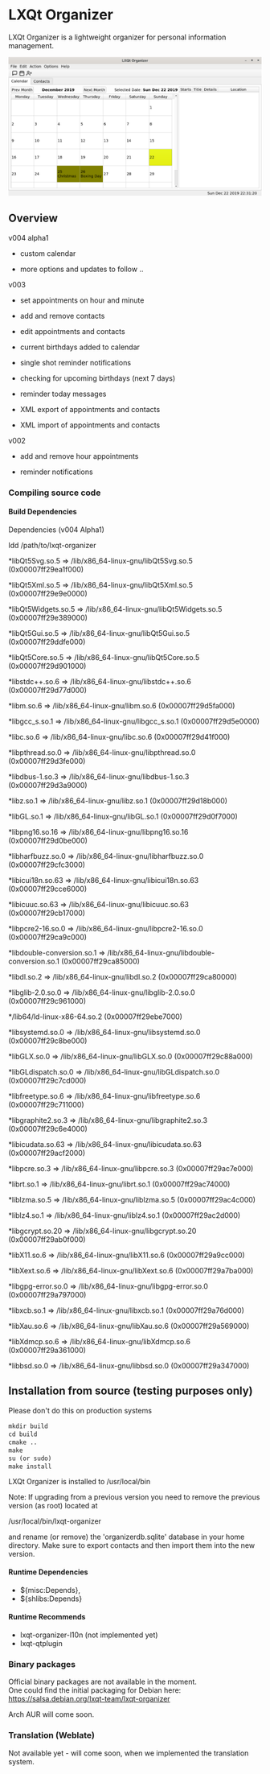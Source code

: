 # LXQt Organizer
LXQt Organizer is a lightweight organizer for personal information management.

![](lxqt-organizer-v004.png)

## Overview

v004 alpha1

* custom calendar

* more options and updates to follow ..

v003 

* set appointments on hour and minute

* add and remove contacts

* edit appointments and contacts

* current birthdays added to calendar

* single shot reminder notifications

* checking for upcoming birthdays (next 7 days)

* reminder today messages

* XML export of appointments and contacts

* XML import of appointments and contacts

v002

* add and remove hour appointments

* reminder notifications



### Compiling source code
#### Build Dependencies

Dependencies (v004 Alpha1)

ldd /path/to/lxqt-organizer

*libQt5Svg.so.5 => /lib/x86_64-linux-gnu/libQt5Svg.so.5 (0x00007ff29ea1f000)

*libQt5Xml.so.5 => /lib/x86_64-linux-gnu/libQt5Xml.so.5 (0x00007ff29e9e0000)

*libQt5Widgets.so.5 => /lib/x86_64-linux-gnu/libQt5Widgets.so.5 (0x00007ff29e389000)

*libQt5Gui.so.5 => /lib/x86_64-linux-gnu/libQt5Gui.so.5 (0x00007ff29ddfe000)

*libQt5Core.so.5 => /lib/x86_64-linux-gnu/libQt5Core.so.5 (0x00007ff29d901000)

*libstdc++.so.6 => /lib/x86_64-linux-gnu/libstdc++.so.6 (0x00007ff29d77d000)

*libm.so.6 => /lib/x86_64-linux-gnu/libm.so.6 (0x00007ff29d5fa000)

*libgcc_s.so.1 => /lib/x86_64-linux-gnu/libgcc_s.so.1 (0x00007ff29d5e0000)

*libc.so.6 => /lib/x86_64-linux-gnu/libc.so.6 (0x00007ff29d41f000)

*libpthread.so.0 => /lib/x86_64-linux-gnu/libpthread.so.0 (0x00007ff29d3fe000)

*libdbus-1.so.3 => /lib/x86_64-linux-gnu/libdbus-1.so.3 (0x00007ff29d3a9000)

*libz.so.1 => /lib/x86_64-linux-gnu/libz.so.1 (0x00007ff29d18b000)

*libGL.so.1 => /lib/x86_64-linux-gnu/libGL.so.1 (0x00007ff29d0f7000)

*libpng16.so.16 => /lib/x86_64-linux-gnu/libpng16.so.16 (0x00007ff29d0be000)

*libharfbuzz.so.0 => /lib/x86_64-linux-gnu/libharfbuzz.so.0 (0x00007ff29cfc3000)

*libicui18n.so.63 => /lib/x86_64-linux-gnu/libicui18n.so.63 (0x00007ff29cce6000)

*libicuuc.so.63 => /lib/x86_64-linux-gnu/libicuuc.so.63 (0x00007ff29cb17000)

*libpcre2-16.so.0 => /lib/x86_64-linux-gnu/libpcre2-16.so.0 (0x00007ff29ca9c000)

*libdouble-conversion.so.1 => /lib/x86_64-linux-gnu/libdouble-conversion.so.1 (0x00007ff29ca85000)

*libdl.so.2 => /lib/x86_64-linux-gnu/libdl.so.2 (0x00007ff29ca80000)

*libglib-2.0.so.0 => /lib/x86_64-linux-gnu/libglib-2.0.so.0 (0x00007ff29c961000)

*/lib64/ld-linux-x86-64.so.2 (0x00007ff29ebe7000)

*libsystemd.so.0 => /lib/x86_64-linux-gnu/libsystemd.so.0 (0x00007ff29c8be000)

*libGLX.so.0 => /lib/x86_64-linux-gnu/libGLX.so.0 (0x00007ff29c88a000)

*libGLdispatch.so.0 => /lib/x86_64-linux-gnu/libGLdispatch.so.0 (0x00007ff29c7cd000)

*libfreetype.so.6 => /lib/x86_64-linux-gnu/libfreetype.so.6 (0x00007ff29c711000)

*libgraphite2.so.3 => /lib/x86_64-linux-gnu/libgraphite2.so.3 (0x00007ff29c6e4000)

*libicudata.so.63 => /lib/x86_64-linux-gnu/libicudata.so.63 (0x00007ff29acf2000)

*libpcre.so.3 => /lib/x86_64-linux-gnu/libpcre.so.3 (0x00007ff29ac7e000)

*librt.so.1 => /lib/x86_64-linux-gnu/librt.so.1 (0x00007ff29ac74000)

*liblzma.so.5 => /lib/x86_64-linux-gnu/liblzma.so.5 (0x00007ff29ac4c000)

*liblz4.so.1 => /lib/x86_64-linux-gnu/liblz4.so.1 (0x00007ff29ac2d000)

*libgcrypt.so.20 => /lib/x86_64-linux-gnu/libgcrypt.so.20 (0x00007ff29ab0f000)

*libX11.so.6 => /lib/x86_64-linux-gnu/libX11.so.6 (0x00007ff29a9cc000)

*libXext.so.6 => /lib/x86_64-linux-gnu/libXext.so.6 (0x00007ff29a7ba000)

*libgpg-error.so.0 => /lib/x86_64-linux-gnu/libgpg-error.so.0 (0x00007ff29a797000)

*libxcb.so.1 => /lib/x86_64-linux-gnu/libxcb.so.1 (0x00007ff29a76d000)

*libXau.so.6 => /lib/x86_64-linux-gnu/libXau.so.6 (0x00007ff29a569000)

*libXdmcp.so.6 => /lib/x86_64-linux-gnu/libXdmcp.so.6 (0x00007ff29a361000)

*libbsd.so.0 => /lib/x86_64-linux-gnu/libbsd.so.0 (0x00007ff29a347000)


## Installation from source (testing purposes only)
Please don't do this on production systems

```
mkdir build  
cd build  
cmake ..
make
su (or sudo)
make install
```

LXQt Organizer is installed to /usr/local/bin

Note: If upgrading from a previous version you need to remove the previous version (as root) located at

/usr/local/bin/lxqt-organizer

and rename (or remove) the 'organizerdb.sqlite' database in your home directory. Make sure to export contacts and then import them into the new version.


#### Runtime Dependencies
* ${misc:Depends},
* ${shlibs:Depends}

#### Runtime Recommends
* lxqt-organizer-l10n (not implemented yet)
* lxqt-qtplugin

### Binary packages

Official binary packages are not available in the moment.  
One could find the initial packaging for Debian here:  
https://salsa.debian.org/lxqt-team/lxqt-organizer

Arch AUR will come soon.


### Translation (Weblate)
Not available yet - will come soon, when we implemented the translation system.
